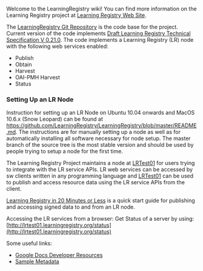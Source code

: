 Welcome to the LearningRegistry wiki! You can find more information on the Learning Registry project at [Learning Registry Web Site](http://learningregistry.org).

The [LearningRegistry Git Repository](https://github.com/LearningRegistry) is the code base for the project. Current version of the code implements [Draft Learning Registry Technical Specification V 0.21.0](https://docs.google.com/document/d/191BTary350To_4JokBUFZLFRMOEfGYrl_EHE6QZxUr8/edit?hl=en#). The code implements a Learning Registry (LR) node with the following web services enabled: 

* Publish
* Obtain
* Harvest
* OAI-PMH Harvest
* Status 

### Setting Up an LR Node
Instruction for setting up an LR Node on Ubuntu 10.04 onwards and MacOS 10.6.x (Snow Leopard) can be found at <https://github.com/LearningRegistry/LearningRegistry/blob/master/README.md>. The instructions are for manually setting up a node as well as for automatically installing all software necessary for node setup. The master branch of the source tree is the most stable version and should be used by people trying to setup a node for the first time. 

The Learning Registry Project maintains a node at [LRTest01](http://lrtest01.learningregistry.org) for users trying to integrate with the LR service APIs. LR web services can be accessed by sw clients written in any programming language and [LRTest01](http://lrtest01.learningregistry.org) can be used to publish and access resource data using the LR service APIs from the client. 

[Learning Registry in 20 Minutes or Less](https://docs.google.com/document/d/12nvvm5ClvLxSWptlo52rTwIDvobiFylYhWLVPbVcesU/edit?hl=en_US) is a quick start guide for publishing and accessing signed data to and from an LR node.

Accessing the LR services from a browser:
Get Status of a server by using:
[http://lrtest01.learningregistry.org/status](http://lrtest01.learningregistry.org/status)

Some useful links:  
* [Google Docs Developer Resources](https://docs.google.com/leaf?id=0B3g0HwhfaPvPZDk4YWU3ODItMzg5OC00NjlkLTlmNjItNTBkNDJhYmQ3NGQx&hl=en)  
* [Sample Metadata](https://docs.google.com/leaf?id=0B3g0HwhfaPvPOTMzOGZjMjktM2QyZi00YTM2LTkzNWMtYmViN2JjOWRmZGU2&hl=en)  

